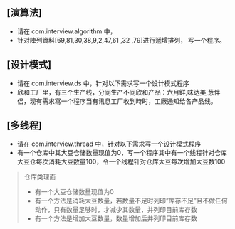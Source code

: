 ## [演算法]
- 请在 com.interview.algorithm 中，
- 针对陣列資料[69,81,30,38,9,2,47,61 ,32 ,79]进行遞增排列，
写一个程序。

## [设计模式] 
- 请在 com.interview.ds 中，针对以下需求写一个设计模式程序
- 欣和工厂里，有三个生产线，分同生产不同欣和产品：六月鲜,味达美,葱伴侣，现有需求寫一个程序当有讯息工厂收到時时，工廠通知给各产品线。

## [多线程] 
- 请在 com.interview.thread 中，针对以下需求写一个设计模式程序
- 有一个仓库中其大豆仓储数量现值为0，写一个程序其中有一个线程针对仓库大豆仓每次消耗大豆数量100，令一个线程针对仓库大豆每次增加大豆数100

> 仓库类理面 
> - 有一个大豆仓储数量现值为0
> - 有一个方法是消耗大豆数量，若数量不足时列印”库存不足”且不做任何动作，只有数量足够时，才减少其数量，并列印目前库存数 
> - 有一个方法是增加大豆数量，数量增加后并列印目前库存数


